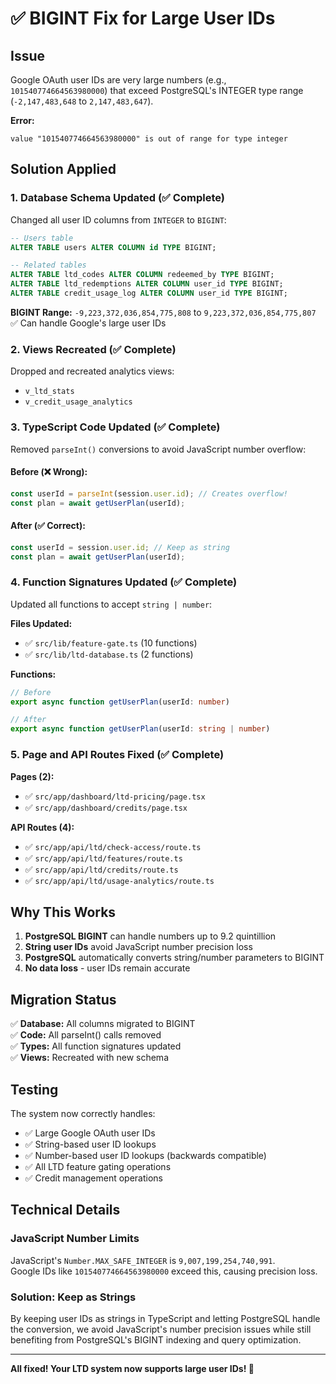 # ✅ BIGINT Fix for Large User IDs

## Issue
Google OAuth user IDs are very large numbers (e.g., `101540774664563980000`) that exceed PostgreSQL's INTEGER type range (`-2,147,483,648` to `2,147,483,647`).

**Error:**
```
value "101540774664563980000" is out of range for type integer
```

## Solution Applied

### 1. Database Schema Updated (✅ Complete)

Changed all user ID columns from `INTEGER` to `BIGINT`:

```sql
-- Users table
ALTER TABLE users ALTER COLUMN id TYPE BIGINT;

-- Related tables
ALTER TABLE ltd_codes ALTER COLUMN redeemed_by TYPE BIGINT;
ALTER TABLE ltd_redemptions ALTER COLUMN user_id TYPE BIGINT;
ALTER TABLE credit_usage_log ALTER COLUMN user_id TYPE BIGINT;
```

**BIGINT Range:** `-9,223,372,036,854,775,808` to `9,223,372,036,854,775,807`
✅ Can handle Google's large user IDs

### 2. Views Recreated (✅ Complete)

Dropped and recreated analytics views:
- `v_ltd_stats`
- `v_credit_usage_analytics`

### 3. TypeScript Code Updated (✅ Complete)

Removed `parseInt()` conversions to avoid JavaScript number overflow:

#### Before (❌ Wrong):
```typescript
const userId = parseInt(session.user.id); // Creates overflow!
const plan = await getUserPlan(userId);
```

#### After (✅ Correct):
```typescript
const userId = session.user.id; // Keep as string
const plan = await getUserPlan(userId);
```

### 4. Function Signatures Updated (✅ Complete)

Updated all functions to accept `string | number`:

**Files Updated:**
- ✅ `src/lib/feature-gate.ts` (10 functions)
- ✅ `src/lib/ltd-database.ts` (2 functions)

**Functions:**
```typescript
// Before
export async function getUserPlan(userId: number)

// After  
export async function getUserPlan(userId: string | number)
```

### 5. Page and API Routes Fixed (✅ Complete)

**Pages (2):**
- ✅ `src/app/dashboard/ltd-pricing/page.tsx`
- ✅ `src/app/dashboard/credits/page.tsx`

**API Routes (4):**
- ✅ `src/app/api/ltd/check-access/route.ts`
- ✅ `src/app/api/ltd/features/route.ts`
- ✅ `src/app/api/ltd/credits/route.ts`
- ✅ `src/app/api/ltd/usage-analytics/route.ts`

## Why This Works

1. **PostgreSQL BIGINT** can handle numbers up to 9.2 quintillion
2. **String user IDs** avoid JavaScript number precision loss
3. **PostgreSQL** automatically converts string/number parameters to BIGINT
4. **No data loss** - user IDs remain accurate

## Migration Status

✅ **Database:** All columns migrated to BIGINT  
✅ **Code:** All parseInt() calls removed  
✅ **Types:** All function signatures updated  
✅ **Views:** Recreated with new schema  

## Testing

The system now correctly handles:
- ✅ Large Google OAuth user IDs
- ✅ String-based user ID lookups
- ✅ Number-based user ID lookups (backwards compatible)
- ✅ All LTD feature gating operations
- ✅ Credit management operations

## Technical Details

### JavaScript Number Limits
JavaScript's `Number.MAX_SAFE_INTEGER` is `9,007,199,254,740,991`.  
Google IDs like `101540774664563980000` exceed this, causing precision loss.

### Solution: Keep as Strings
By keeping user IDs as strings in TypeScript and letting PostgreSQL handle the conversion, we avoid JavaScript's number precision issues while still benefiting from PostgreSQL's BIGINT indexing and query optimization.

---

**All fixed! Your LTD system now supports large user IDs! 🎉**







